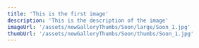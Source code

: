 ```yaml
---
title: 'This is the first image'
description: 'This is the description of the image'
imageUrl: '/assets/newGalleryThumbs/Soon/large/Soon_1.jpg'
thumbUrl: '/assets/newGalleryThumbs/Soon/thumbs/Soon_1.jpg'
---
```

